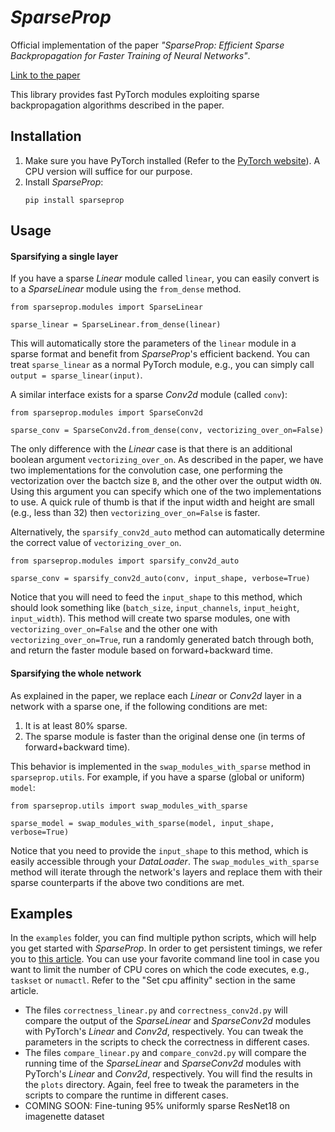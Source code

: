 # *SparseProp*

Official implementation of the paper *"SparseProp: Efficient Sparse Backpropagation for Faster Training of Neural Networks"*.

[Link to the paper](https://arxiv.org/abs/2302.04852)

This library provides fast PyTorch modules exploiting sparse backpropagation algorithms described in the paper.

## Installation
1. Make sure you have PyTorch installed (Refer to the [PyTorch website](https://pytorch.org)). A CPU version will suffice for our purpose.
2. Install *SparseProp*:
    ```
    pip install sparseprop
    ```

## Usage

#### Sparsifying a single layer
If you have a sparse *Linear* module called `linear`, you can easily convert is to a *SparseLinear* module using the `from_dense` method.
```
from sparseprop.modules import SparseLinear

sparse_linear = SparseLinear.from_dense(linear)
```

This will automatically store the parameters of the `linear` module in a sparse format and benefit from *SparseProp*'s efficient backend. You can treat `sparse_linear` as a normal PyTorch module, e.g., you can simply call `output = sparse_linear(input)`.

A similar interface exists for a sparse *Conv2d* module (called `conv`):
```
from sparseprop.modules import SparseConv2d

sparse_conv = SparseConv2d.from_dense(conv, vectorizing_over_on=False)
```

The only difference with the *Linear* case is that there is an additional boolean argument `vectorizing_over_on`. As described in the paper, we have two implementations for the convolution case, one performing the vectorization over the bactch size `B`, and the other over the output width `ON`. Using this argument you can specify which one of the two implementations to use. A quick rule of thumb is that if the input width and height are small (e.g., less than 32) then `vectorizing_over_on=False` is faster.

Alternatively, the `sparsify_conv2d_auto` method can automatically determine the correct value of `vectorizing_over_on`.

```
from sparseprop.modules import sparsify_conv2d_auto

sparse_conv = sparsify_conv2d_auto(conv, input_shape, verbose=True)
```

Notice that you will need to feed the `input_shape` to this method, which should look something like (`batch_size`, `input_channels`, `input_height`, `input_width`). This method will create two sparse modules, one with `vectorizing_over_on=False` and the other one with `vectorizing_over_on=True`, run a randomly generated batch through both, and return the faster module based on forward+backward time.

#### Sparsifying the whole network
As explained in the paper, we replace each *Linear* or *Conv2d* layer in a network with a sparse one, if the following conditions are met:
1. It is at least 80% sparse.
2. The sparse module is faster than the original dense one (in terms of forward+backward time).

This behavior is implemented in the `swap_modules_with_sparse` method in `sparseprop.utils`. For example, if you have a sparse (global or uniform) `model`:

```
from sparseprop.utils import swap_modules_with_sparse

sparse_model = swap_modules_with_sparse(model, input_shape, verbose=True)
```

Notice that you need to provide the `input_shape` to this method, which is easily accessible through your *DataLoader*. The `swap_modules_with_sparse` method will iterate through the network's layers and replace them with their sparse counterparts if the above two conditions are met.

## Examples
In the `examples` folder, you can find multiple python scripts, which will help you get started with *SparseProp*. In order to get persistent timings, we refer you to [this article](https://easyperf.net/blog/2019/08/02/Perf-measurement-environment-on-Linux). You can use your favorite command line tool in case you want to limit the number of CPU cores on which the code executes, e.g., `taskset` or `numactl`. Refer to the "Set cpu affinity" section in the same article.

- The files `correctness_linear.py` and `correctness_conv2d.py` will compare the output of the *SparseLinear* and *SparseConv2d* modules with PyTorch's *Linear* and *Conv2d*, respectively. You can tweak the parameters in the scripts to check the correctness in different cases.
- The files `compare_linear.py` and `compare_conv2d.py` will compare the running time of the *SparseLinear* and *SparseConv2d* modules with PyTorch's *Linear* and *Conv2d*, respectively. You will find the results in the `plots` directory. Again, feel free to tweak the parameters in the scripts to compare the runtime in different cases.
- COMING SOON: Fine-tuning 95% uniformly sparse ResNet18 on imagenette dataset
